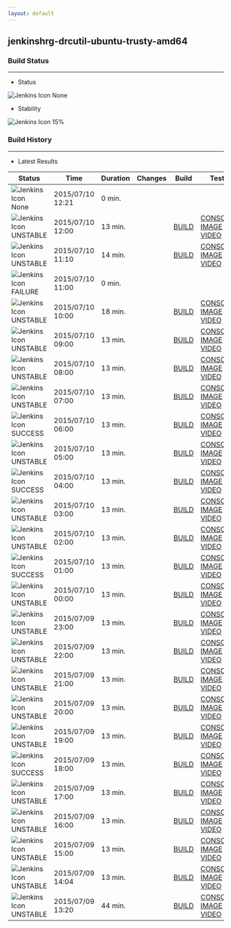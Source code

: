 ```yaml
---
layout: default
---
```

## jenkinshrg-drcutil-ubuntu-trusty-amd64
### Build Status
___
* Status
  
![Jenkins Icon](http://jenkinshrg.github.io/images/48x48/yellow_anime.png)
None
  
* Stability
  
![Jenkins Icon](http://jenkinshrg.github.io/images/48x48/health-00to19.png)
15%
  
### Build History
___
* Latest Results
  
|Status|Time|Duration|Changes|Build|Test|Note|
|---|---|---|---|---|---|---|
|![Jenkins Icon](http://jenkinshrg.github.io/images/24x24/nobuilt.png)None|2015/07/10 12:21|0 min.|||| |
|![Jenkins Icon](http://jenkinshrg.github.io/images/24x24/yellow.png)UNSTABLE|2015/07/10 12:00|13 min.||[BUILD](https://drive.google.com/file/d/0B54sHwaxmuM4Y3IxRW5FV0NCMG8/view?usp=drivesdk) |[CONSOLE](https://drive.google.com/file/d/0B54sHwaxmuM4dDVraEpZUHlJck0/view?usp=drivesdk) [IMAGE](https://drive.google.com/file/d/0B54sHwaxmuM4eE1SeF9iQjcxQXc/edit?usp=drivesdk) [VIDEO](https://drive.google.com/file/d/0B54sHwaxmuM4ZnNWMzZ5OWlZdWc/edit?usp=drivesdk) |STOP RED|
|![Jenkins Icon](http://jenkinshrg.github.io/images/24x24/yellow.png)UNSTABLE|2015/07/10 11:10|14 min.||[BUILD](https://drive.google.com/file/d/0B54sHwaxmuM4R1ZCR1dxbWU3U1E/view?usp=drivesdk) |[CONSOLE](https://drive.google.com/file/d/0B54sHwaxmuM4NkRQa182ZldkSWM/view?usp=drivesdk) [IMAGE](https://drive.google.com/file/d/0B54sHwaxmuM4YWoxc3BLZ0hsTTg/edit?usp=drivesdk) [VIDEO](https://drive.google.com/file/d/0B54sHwaxmuM4Y3JydzVxNkVHbUk/edit?usp=drivesdk) |STOP NORMAL|
|![Jenkins Icon](http://jenkinshrg.github.io/images/24x24/red.png)FAILURE|2015/07/10 11:00|0 min.|||| |
|![Jenkins Icon](http://jenkinshrg.github.io/images/24x24/yellow.png)UNSTABLE|2015/07/10 10:00|18 min.||[BUILD](https://drive.google.com/file/d/0B54sHwaxmuM4VExWZ3RpQV84eDg/view?usp=drivesdk) |[CONSOLE](https://drive.google.com/file/d/0B54sHwaxmuM4Vl9LMjZ0SEFsZjg/view?usp=drivesdk) [IMAGE](https://drive.google.com/file/d/0B54sHwaxmuM4cV9TMUZHMzQ3NjA/edit?usp=drivesdk) [VIDEO](https://drive.google.com/file/d/0B54sHwaxmuM4djc5UXhubm5vaUk/edit?usp=drivesdk) |STOP NORMAL|
|![Jenkins Icon](http://jenkinshrg.github.io/images/24x24/yellow.png)UNSTABLE|2015/07/10 09:00|13 min.||[BUILD](https://drive.google.com/file/d/0B54sHwaxmuM4eHdxQW5XVlA5U0U/view?usp=drivesdk) |[CONSOLE](https://drive.google.com/file/d/0B54sHwaxmuM4UVRKX2dMbGlLRlU/view?usp=drivesdk) [IMAGE](https://drive.google.com/file/d/0B54sHwaxmuM4UUNFdU16VVNqWTQ/edit?usp=drivesdk) [VIDEO](https://drive.google.com/file/d/0B54sHwaxmuM4Ni1adHRac2d5WmM/edit?usp=drivesdk) |STOP RED|
|![Jenkins Icon](http://jenkinshrg.github.io/images/24x24/yellow.png)UNSTABLE|2015/07/10 08:00|13 min.||[BUILD](https://drive.google.com/file/d/0B54sHwaxmuM4R0lmbnRWUWFjNU0/view?usp=drivesdk) |[CONSOLE](https://drive.google.com/file/d/0B54sHwaxmuM4bDJNZk83VnpzZ00/view?usp=drivesdk) [IMAGE](https://drive.google.com/file/d/0B54sHwaxmuM4VXRNQk5FYVNYQkk/edit?usp=drivesdk) [VIDEO](https://drive.google.com/file/d/0B54sHwaxmuM4QkZ4RFpsQndEQ0k/edit?usp=drivesdk) |STOP RED|
|![Jenkins Icon](http://jenkinshrg.github.io/images/24x24/yellow.png)UNSTABLE|2015/07/10 07:00|13 min.||[BUILD](https://drive.google.com/file/d/0B54sHwaxmuM4RG1QeVpBeVBMN3M/view?usp=drivesdk) |[CONSOLE](https://drive.google.com/file/d/0B54sHwaxmuM4UFQ0dW9SWDRRckk/view?usp=drivesdk) [IMAGE](https://drive.google.com/file/d/0B54sHwaxmuM4QTFFaFZhSlJpOTg/edit?usp=drivesdk) [VIDEO](https://drive.google.com/file/d/0B54sHwaxmuM4Y3J5TTZYVTZqWVk/edit?usp=drivesdk) |STOP RED|
|![Jenkins Icon](http://jenkinshrg.github.io/images/24x24/blue.png)SUCCESS|2015/07/10 06:00|13 min.||[BUILD](https://drive.google.com/file/d/0B54sHwaxmuM4V2NDT2ZPV25zd0k/view?usp=drivesdk) |[CONSOLE](https://drive.google.com/file/d/0B54sHwaxmuM4M2ZkSFZRZ084V3M/view?usp=drivesdk) [IMAGE](https://drive.google.com/file/d/0B54sHwaxmuM4aExLeVpsclJrZzg/view?usp=drivesdk) [VIDEO](https://drive.google.com/file/d/0B54sHwaxmuM4QUw1UEJfZy04c1E/view?usp=drivesdk) | |
|![Jenkins Icon](http://jenkinshrg.github.io/images/24x24/yellow.png)UNSTABLE|2015/07/10 05:00|13 min.||[BUILD](https://drive.google.com/file/d/0B54sHwaxmuM4VDVtWVBZRTh1ams/view?usp=drivesdk) |[CONSOLE](https://drive.google.com/file/d/0B54sHwaxmuM4Q0RCMVk3WVcxdHc/view?usp=drivesdk) [IMAGE](https://drive.google.com/file/d/0B54sHwaxmuM4cFBzVnItSWxUZEU/view?usp=drivesdk) [VIDEO](https://drive.google.com/file/d/0B54sHwaxmuM4VjBUN2xaX0dWM0E/view?usp=drivesdk) |STOP RED|
|![Jenkins Icon](http://jenkinshrg.github.io/images/24x24/blue.png)SUCCESS|2015/07/10 04:00|13 min.||[BUILD](https://drive.google.com/file/d/0B54sHwaxmuM4ZERSQjA4MUhUSFU/view?usp=drivesdk) |[CONSOLE](https://drive.google.com/file/d/0B54sHwaxmuM4UDBZWmU3QVpCcE0/view?usp=drivesdk) [IMAGE](https://drive.google.com/file/d/0B54sHwaxmuM4ZnBGc1dPZzVSc0U/view?usp=drivesdk) [VIDEO](https://drive.google.com/file/d/0B54sHwaxmuM4UmRmS21QcWY4aFU/view?usp=drivesdk) | |
|![Jenkins Icon](http://jenkinshrg.github.io/images/24x24/yellow.png)UNSTABLE|2015/07/10 03:00|13 min.||[BUILD](https://drive.google.com/file/d/0B54sHwaxmuM4UGU5bWp5LXROUUE/view?usp=drivesdk) |[CONSOLE](https://drive.google.com/file/d/0B54sHwaxmuM4WlJzRWNFTXlwTk0/view?usp=drivesdk) [IMAGE](https://drive.google.com/file/d/0B54sHwaxmuM4Qjl4eTZLZzhsdFE/view?usp=drivesdk) [VIDEO](https://drive.google.com/file/d/0B54sHwaxmuM4NGxzWU5Ya3FOWDQ/view?usp=drivesdk) |STOP NORMAL|
|![Jenkins Icon](http://jenkinshrg.github.io/images/24x24/yellow.png)UNSTABLE|2015/07/10 02:00|13 min.||[BUILD](https://drive.google.com/file/d/0B54sHwaxmuM4ZjNULTAzR0dPcjQ/view?usp=drivesdk) |[CONSOLE](https://drive.google.com/file/d/0B54sHwaxmuM4Rlo4ejJmTGF5QlE/view?usp=drivesdk) [IMAGE](https://drive.google.com/file/d/0B54sHwaxmuM4YXJkdG5KWktCOU0/edit?usp=drivesdk) [VIDEO](https://drive.google.com/file/d/0B54sHwaxmuM4aENGVnp4djlKMTQ/edit?usp=drivesdk) |STOP NORMAL|
|![Jenkins Icon](http://jenkinshrg.github.io/images/24x24/blue.png)SUCCESS|2015/07/10 01:00|13 min.||[BUILD](https://drive.google.com/file/d/0B54sHwaxmuM4QmpCWkw1OFFzZ1E/view?usp=drivesdk) |[CONSOLE](https://drive.google.com/file/d/0B54sHwaxmuM4QlVWU2hUQmxBOWs/view?usp=drivesdk) [IMAGE](https://drive.google.com/file/d/0B54sHwaxmuM4RTNUUDVZTzBrdWM/edit?usp=drivesdk) [VIDEO](https://drive.google.com/file/d/0B54sHwaxmuM4UkdIUTF5SHV0Q2s/edit?usp=drivesdk) | |
|![Jenkins Icon](http://jenkinshrg.github.io/images/24x24/yellow.png)UNSTABLE|2015/07/10 00:00|13 min.||[BUILD](https://drive.google.com/file/d/0B54sHwaxmuM4Ym5Bd1MzeWdNT0U/view?usp=drivesdk) |[CONSOLE](https://drive.google.com/file/d/0B54sHwaxmuM4akw3cFI4RmdzR2M/view?usp=drivesdk) [IMAGE](https://drive.google.com/file/d/0B54sHwaxmuM4enlDWVUwSlhQZ1U/edit?usp=drivesdk) [VIDEO](https://drive.google.com/file/d/0B54sHwaxmuM4b3lpcl9fU0VNU2c/edit?usp=drivesdk) |STOP NORMAL|
|![Jenkins Icon](http://jenkinshrg.github.io/images/24x24/yellow.png)UNSTABLE|2015/07/09 23:00|13 min.||[BUILD](https://drive.google.com/file/d/0B54sHwaxmuM4TWowbk1MYWk2bzA/view?usp=drivesdk) |[CONSOLE](https://drive.google.com/file/d/0B54sHwaxmuM4ZHozYVk0Q240Q2M/view?usp=drivesdk) [IMAGE](https://drive.google.com/file/d/0B54sHwaxmuM4NDZ5SDAySXJYV00/edit?usp=drivesdk) [VIDEO](https://drive.google.com/file/d/0B54sHwaxmuM4WHhhM1A4cklNLXM/edit?usp=drivesdk) |STOP NORMAL|
|![Jenkins Icon](http://jenkinshrg.github.io/images/24x24/yellow.png)UNSTABLE|2015/07/09 22:00|13 min.||[BUILD](https://drive.google.com/file/d/0B54sHwaxmuM4QklEUGx2amwyWUU/view?usp=drivesdk) |[CONSOLE](https://drive.google.com/file/d/0B54sHwaxmuM4TGo0RGV6STZMRTA/view?usp=drivesdk) [IMAGE](https://drive.google.com/file/d/0B54sHwaxmuM4VVdnTHRkSERYOGM/edit?usp=drivesdk) [VIDEO](https://drive.google.com/file/d/0B54sHwaxmuM4VzZEYm83cVJpUjg/edit?usp=drivesdk) |STOP RED|
|![Jenkins Icon](http://jenkinshrg.github.io/images/24x24/yellow.png)UNSTABLE|2015/07/09 21:00|13 min.||[BUILD](https://drive.google.com/file/d/0B54sHwaxmuM4RWNyUnFCWHVacWM/view?usp=drivesdk) |[CONSOLE](https://drive.google.com/file/d/0B54sHwaxmuM4eldWVDlaNmFLOXM/view?usp=drivesdk) [IMAGE](https://drive.google.com/file/d/0B54sHwaxmuM4b2NsLWJad0RlLUE/edit?usp=drivesdk) [VIDEO](https://drive.google.com/file/d/0B54sHwaxmuM4Q0pFMFdnRTdWbGs/edit?usp=drivesdk) |STOP RED|
|![Jenkins Icon](http://jenkinshrg.github.io/images/24x24/yellow.png)UNSTABLE|2015/07/09 20:00|13 min.||[BUILD](https://drive.google.com/file/d/0B54sHwaxmuM4c29IQ0hUalEzUDA/view?usp=drivesdk) |[CONSOLE](https://drive.google.com/file/d/0B54sHwaxmuM4dndTczR2bGlJWGs/view?usp=drivesdk) [IMAGE](https://drive.google.com/file/d/0B54sHwaxmuM4R0EtRWd0TV9sU2s/edit?usp=drivesdk) [VIDEO](https://drive.google.com/file/d/0B54sHwaxmuM4eW1LbjBMOWxuYVE/edit?usp=drivesdk) |STOP NORMAL|
|![Jenkins Icon](http://jenkinshrg.github.io/images/24x24/yellow.png)UNSTABLE|2015/07/09 19:00|13 min.||[BUILD](https://drive.google.com/file/d/0B54sHwaxmuM4bzJ2MHcxaEVZdTg/view?usp=drivesdk) |[CONSOLE](https://drive.google.com/file/d/0B54sHwaxmuM4Tzl2SEE0S0dUMUE/view?usp=drivesdk) [IMAGE](https://drive.google.com/file/d/0B54sHwaxmuM4TVVFZlBJb2xGcnc/edit?usp=drivesdk) [VIDEO](https://drive.google.com/file/d/0B54sHwaxmuM4WUFWclN4Njc3U0k/edit?usp=drivesdk) |STOP NORMAL|
|![Jenkins Icon](http://jenkinshrg.github.io/images/24x24/blue.png)SUCCESS|2015/07/09 18:00|13 min.||[BUILD](https://drive.google.com/file/d/0B54sHwaxmuM4WnhkMEVYdGo3Z1E/view?usp=drivesdk) |[CONSOLE](https://drive.google.com/file/d/0B54sHwaxmuM4a2FrSzBfbkpOLWs/view?usp=drivesdk) [IMAGE](https://drive.google.com/file/d/0B54sHwaxmuM4UmhIS294QjRBZjA/edit?usp=drivesdk) [VIDEO](https://drive.google.com/file/d/0B54sHwaxmuM4cVBXOW5mVERLdVU/edit?usp=drivesdk) | |
|![Jenkins Icon](http://jenkinshrg.github.io/images/24x24/yellow.png)UNSTABLE|2015/07/09 17:00|13 min.||[BUILD](https://drive.google.com/file/d/0B54sHwaxmuM4UERERHh1MFVCbm8/view?usp=drivesdk) |[CONSOLE](https://drive.google.com/file/d/0B54sHwaxmuM4QTVISjRkTWhXUkU/view?usp=drivesdk) [IMAGE](https://drive.google.com/file/d/0B54sHwaxmuM4N25pWDQwekJTeDA/edit?usp=drivesdk) [VIDEO](https://drive.google.com/file/d/0B54sHwaxmuM4MHlCUU5yQ00ycFE/edit?usp=drivesdk) |STOP RED|
|![Jenkins Icon](http://jenkinshrg.github.io/images/24x24/yellow.png)UNSTABLE|2015/07/09 16:00|13 min.||[BUILD](https://drive.google.com/file/d/0B54sHwaxmuM4NWd5LXZjZlZKdzg/view?usp=drivesdk) |[CONSOLE](https://drive.google.com/file/d/0B54sHwaxmuM4dHFuN3hrdTRZRms/view?usp=drivesdk) [IMAGE](https://drive.google.com/file/d/0B54sHwaxmuM4MGNmSHBBWmE3cUk/edit?usp=drivesdk) [VIDEO](https://drive.google.com/file/d/0B54sHwaxmuM4c0hGYzNoM25Ua00/edit?usp=drivesdk) |STOP NORMAL|
|![Jenkins Icon](http://jenkinshrg.github.io/images/24x24/yellow.png)UNSTABLE|2015/07/09 15:00|13 min.||[BUILD](https://drive.google.com/file/d/0B54sHwaxmuM4SjVXSHZuOXVWNmc/view?usp=drivesdk) |[CONSOLE](https://drive.google.com/file/d/0B54sHwaxmuM4UHpKOHZ4Z3JjbXM/view?usp=drivesdk) [IMAGE](https://drive.google.com/file/d/0B54sHwaxmuM4RUxZX19uLXhyS2c/edit?usp=drivesdk) [VIDEO](https://drive.google.com/file/d/0B54sHwaxmuM4REpvTThhazFKZzA/edit?usp=drivesdk) |STOP NORMAL|
|![Jenkins Icon](http://jenkinshrg.github.io/images/24x24/yellow.png)UNSTABLE|2015/07/09 14:04|13 min.||[BUILD](https://drive.google.com/file/d/0B54sHwaxmuM4enRuUTluSXBNTjQ/view?usp=drivesdk) |[CONSOLE](https://drive.google.com/file/d/0B54sHwaxmuM4bEZHa3dwUlRPNEU/view?usp=drivesdk) [IMAGE](https://drive.google.com/file/d/0B54sHwaxmuM4SC1TVW12UGprNVk/edit?usp=drivesdk) [VIDEO](https://drive.google.com/file/d/0B54sHwaxmuM4UjNUblM1RGNDb0E/edit?usp=drivesdk) |STOP RED|
|![Jenkins Icon](http://jenkinshrg.github.io/images/24x24/yellow.png)UNSTABLE|2015/07/09 13:20|44 min.||[BUILD](https://drive.google.com/file/d/0B54sHwaxmuM4UVgycGZCVGVGU1k/view?usp=drivesdk) |[CONSOLE](https://drive.google.com/file/d/0B54sHwaxmuM4MWVmUVlwVEE5X1k/view?usp=drivesdk) [IMAGE](https://drive.google.com/file/d/0B54sHwaxmuM4X3Q3Ym5HZVlhWTA/edit?usp=drivesdk) [VIDEO](https://drive.google.com/file/d/0B54sHwaxmuM4Z2xiN2lxVFlrb3c/edit?usp=drivesdk) |STOP RED|
